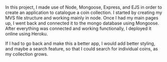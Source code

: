 In this project, I made use of Node, Mongoose, Express, and EJS in order to create an application to catalogue a coin collection.  I started by creating my MVS file structure and working mainly in node.  Once I had my main pages up, I went back and connected it to the mongo database using Mongoose.  After everything was connected and working functionally, I deployed it online using Heroku. 

If I had to go back and make this a better app, I would add better styling, and maybe a search feature, so that I could search for individual coins, as my collection grows.  